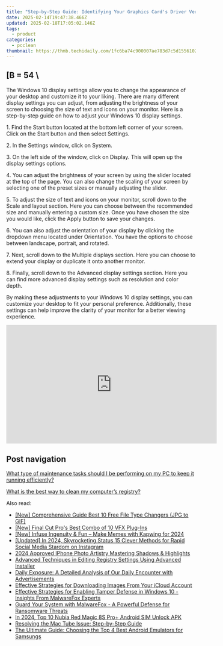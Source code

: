 ```yaml
---
title: "Step-by-Step Guide: Identifying Your Graphics Card's Driver Version on a Windows PC - Tech Insights by YL"
date: 2025-02-14T19:47:38.466Z
updated: 2025-02-18T17:05:02.146Z
tags:
  - product
categories:
  - pcclean
thumbnail: https://thmb.techidaily.com/1fc6ba74c900007ae783d7c5d15561029afe7a276cbf090aca63438453de7715.jpg
---
```


## \[B = 54 \

The Windows 10 display settings allow you to change the appearance of your desktop and customize it to your liking. There are many different display settings you can adjust, from adjusting the brightness of your screen to choosing the size of text and icons on your monitor. Here is a step-by-step guide on how to adjust your Windows 10 display settings. 

1\. Find the Start button located at the bottom left corner of your screen. Click on the Start button and then select Settings.

2\. In the Settings window, click on System.

3\. On the left side of the window, click on Display. This will open up the display settings options. 

4\. You can adjust the brightness of your screen by using the slider located at the top of the page. You can also change the scaling of your screen by selecting one of the preset sizes or manually adjusting the slider.

5\. To adjust the size of text and icons on your monitor, scroll down to the Scale and layout section. Here you can choose between the recommended size and manually entering a custom size. Once you have chosen the size you would like, click the Apply button to save your changes.

6\. You can also adjust the orientation of your display by clicking the dropdown menu located under Orientation. You have the options to choose between landscape, portrait, and rotated.

7\. Next, scroll down to the Multiple displays section. Here you can choose to extend your display or duplicate it onto another monitor.

8\. Finally, scroll down to the Advanced display settings section. Here you can find more advanced display settings such as resolution and color depth. 

By making these adjustments to your Windows 10 display settings, you can customize your desktop to fit your personal preference. Additionally, these settings can help improve the clarity of your monitor for a better viewing experience.

<!-- affiliate ads begin -->
<iframe width="560" height="315" src="https://www.youtube.com/embed/DxUX4R6Cf7c?si=prHevNQJivSkIfUt" title="YouTube video player" frameborder="0" allow="accelerometer; autoplay; clipboard-write; encrypted-media; gyroscope; picture-in-picture; web-share" referrerpolicy="strict-origin-when-cross-origin" allowfullscreen></iframe>
<!-- affiliate ads end -->

## Post navigation

[What type of maintenance tasks should I be performing on my PC to keep it running efficiently?](https://tools.techidaily.com/pcclean/products/)

[What is the best way to clean my computer’s registry?](https://tools.techidaily.com/pcclean/products/)

<ins class="adsbygoogle"
     style="display:block"
     data-ad-format="autorelaxed"
     data-ad-client="ca-pub-7571918770474297"
     data-ad-slot="1223367746"></ins>

<ins class="adsbygoogle"
     style="display:block"
     data-ad-client="ca-pub-7571918770474297"
     data-ad-slot="8358498916"
     data-ad-format="auto"
     data-full-width-responsive="true"></ins>

<span class="atpl-alsoreadstyle">Also read:</span>
<div><ul>
<li><a href="https://extra-tips.techidaily.com/new-comprehensive-guide-best-10-free-file-type-changers-jpg-to-gif/"><u>[New] Comprehensive Guide Best 10 Free File Type Changers (JPG to GIF)</u></a></li>
<li><a href="https://some-knowledge.techidaily.com/new-final-cut-pros-best-combo-of-10-vfx-plug-ins/"><u>[New] Final Cut Pro's Best Combo of 10 VFX Plug-Ins</u></a></li>
<li><a href="https://fox-blue.techidaily.com/new-infuse-ingenuity-and-fun-make-memes-with-kapwing-for-2024/"><u>[New] Infuse Ingenuity & Fun – Make Memes with Kapwing for 2024</u></a></li>
<li><a href="https://instagram-videos.techidaily.com/updated-in-2024-skyrocketing-status-15-clever-methods-for-rapid-social-media-stardom-on-instagram/"><u>[Updated] In 2024, Skyrocketing Status 15 Clever Methods for Rapid Social Media Stardom on Instagram</u></a></li>
<li><a href="https://extra-skills.techidaily.com/2024-approved-iphone-photo-artistry-mastering-shadows-and-highlights/"><u>2024 Approved IPhone Photo Artistry Mastering Shadows & Highlights</u></a></li>
<li><a href="https://win-updates.techidaily.com/advanced-techniques-in-editing-registry-settings-using-advanced-installer/"><u>Advanced Techniques in Editing Registry Settings Using Advanced Installer</u></a></li>
<li><a href="https://win-updates.techidaily.com/daily-exposure-a-detailed-analysis-of-our-daily-encounter-with-advertisements/"><u>Daily Exposure: A Detailed Analysis of Our Daily Encounter with Advertisements</u></a></li>
<li><a href="https://win-updates.techidaily.com/effective-strategies-for-downloading-images-from-your-icloud-account/"><u>Effective Strategies for Downloading Images From Your iCloud Account</u></a></li>
<li><a href="https://win-updates.techidaily.com/effective-strategies-for-enabling-tamper-defense-in-windows-10-insights-from-malwarefox-experts/"><u>Effective Strategies for Enabling Tamper Defense in Windows 10 - Insights From MalwareFox Experts</u></a></li>
<li><a href="https://win-updates.techidaily.com/guard-your-system-with-malwarefox-a-powerful-defense-for-ransomware-threats/"><u>Guard Your System with MalwareFox - A Powerful Defense for Ransomware Threats</u></a></li>
<li><a href="https://sim-unlock.techidaily.com/in-2024-top-10-nubia-red-magic-8s-proplus-android-sim-unlock-apk-by-drfone-android/"><u>In 2024, Top 10 Nubia Red Magic 8S Pro+ Android SIM Unlock APK</u></a></li>
<li><a href="https://win-extraordinary.techidaily.com/resolving-the-mac-tube-issue-step-by-step-guide/"><u>Resolving the Mac Tube Issue: Step-by-Step Guide</u></a></li>
<li><a href="https://win-updates.techidaily.com/the-ultimate-guide-choosing-the-top-4-best-android-emulators-for-samsungs/"><u>The Ultimate Guide: Choosing the Top 4 Best Android Emulators for Samsungs</u></a></li>
</ul></div>

